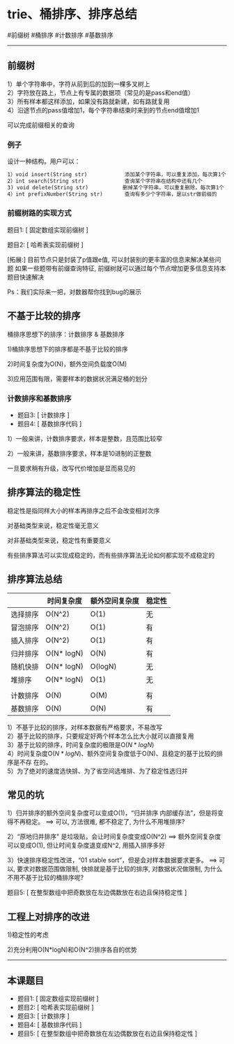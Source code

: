 # trie、桶排序、排序总结

#前缀树 #桶排序 #计数排序 #基数排序 

---


## 前缀树
1）单个字符串中，字符从前到后的加到一棵多叉树上  
2）字符放在路上，节点上有专属的数据项（常见的是pass和end值）  
3）所有样本都这样添加，如果没有路就新建，如有路就复用  
4）沿途节点的pass值增加1，每个字符串结束时来到的节点end值增加1  

可以完成前缀相关的查询   


### 例子
设计一种结构。用户可以：
```html
1）void insert(String str)            添加某个字符串，可以重复添加，每次算1个
2）int search(String str)             查询某个字符串在结构中还有几个
3) void delete(String str)           删掉某个字符串，可以重复删除，每次算1个
4）int prefixNumber(String str)       查询有多少个字符串，是以str做前缀的
```


### 前缀树路的实现方式

题目1: [ 固定数组实现前缀树 ]

题目2: [ 哈希表实现前缀树 ]

[拓展:]
目前节点只是封装了p值跟e值, 可以封装别的更丰富的信息来解决某些问题
如果一些题带有前缀查询特征, 前缀树就可以通过每个节点增加更多信息支持本题目快速解决


Ps：我们实际来一把，对数器帮你找到bug的展示


## 不基于比较的排序
桶排序思想下的排序：计数排序 & 基数排序 

1)桶排序思想下的排序都是不基于比较的排序

2)时间复杂度为O(N)，额外空间负载度O(M)

3)应用范围有限，需要样本的数据状况满足桶的划分 

### 计数排序和基数排序
- 题目3: [ 计数排序 ]
- 题目4: [ 基数排序代码 ]

1）一般来讲，计数排序要求，样本是整数，且范围比较窄

2）一般来讲，基数排序要求，样本是10进制的正整数

一旦要求稍有升级，改写代价增加是显而易见的

## 排序算法的稳定性
稳定性是指同样大小的样本再排序之后不会改变相对次序

对基础类型来说，稳定性毫无意义

对非基础类型来说，稳定性有重要意义

有些排序算法可以实现成稳定的，而有些排序算法无论如何都实现不成稳定的

## 排序算法总结

|       |时间复杂度 | 额外空间复杂度       | 稳定性|
| ----  | ----  | ----  | ----  |
|选择排序  |      O(N^2)      |    O(1)    |    无 |
|冒泡排序  |      O(N^2)      |    O(1)    |    有 |
|插入排序  |      O(N^2)      |    O(1)    |    有 |
|归并排序  |      O(N* logN)   |    O(N)    |    有 |
|随机快排  |      O(N* logN)   |    O(logN) |    无 |
|堆排序    |      O(N* logN)   |    O(1)    |    无 |
|               |                         |               |         |
|计数排序  |      O(N)        |    O(M)    |    有 |
|基数排序  |      O(N)        |    O(N)    |    有 |

1）不基于比较的排序，对样本数据有严格要求，不易改写  
2）基于比较的排序，只要规定好两个样本怎么比大小就可以直接复用  
3）基于比较的排序，时间复杂度的极限是O($N*logN$)  
4）时间复杂度O($N*logN$)、额外空间复杂度低于O(N)、且稳定的基于比较的排序是不存  在的。  
5）为了绝对的速度选快排、为了省空间选堆排、为了稳定性选归并  

## 常见的坑

1）归并排序的额外空间复杂度可以变成O(1)，“归并排序 内部缓存法”，但是将变得不再稳定。
    ==> 可以, 方法很难, 都不稳定了, 为什么不用堆排序?

2）“原地归并排序" 是垃圾贴，会让时间复杂度变成O(N^2) 
    ==> 额外空间复杂度可以变成O(1), 但让时间复杂度退变成N^2, 用插入排序多好

3）快速排序稳定性改进，“01 stable sort”，但是会对样本数据要求更多。
   ==> 可以, 要求对数据范围做限制, 快排就是基于比较的排序, 对数据状况做限制, 为什么不用不基于比较的桶排序呢?

题目5: [ 在整型数组中把奇数放在左边偶数放在右边且保持稳定性 ]


## 工程上对排序的改进

1)稳定性的考虑 

2)充分利用O(N*logN)和O(N^2)排序各自的优势

---

## 本课题目

- 题目1: [ 固定数组实现前缀树 ]
- 题目2: [ 哈希表实现前缀树 ]
- 题目3: [ 计数排序 ]
- 题目4: [ 基数排序代码 ]
- 题目5: [ 在整型数组中把奇数放在左边偶数放在右边且保持稳定性 ]
